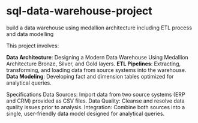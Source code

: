 # sql-data-warehouse-project
build a data warehouse using medallion architecture including ETL process and data modelling

This project involves:

**Data Architecture**: Designing a Modern Data Warehouse Using Medallion Architecture Bronze, Silver, and Gold layers.
**ETL Pipelines**: Extracting, transforming, and loading data from source systems into the warehouse.
**Data Modeling**: Developing fact and dimension tables optimized for analytical queries.

Specifications
Data Sources: Import data from two source systems (ERP and CRM) provided as CSV files.
Data Quality: Cleanse and resolve data quality issues prior to analysis.
Integration: Combine both sources into a single, user-friendly data model designed for analytical queries.
